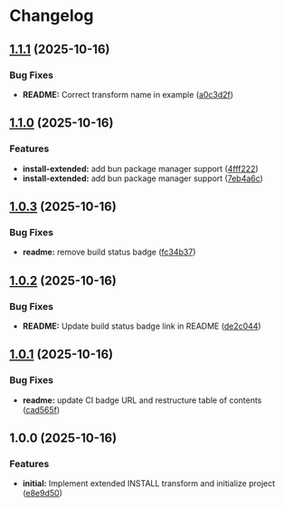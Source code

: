 # Changelog

## [1.1.1](https://github.com/ioncakephper/markdown-magic-install-extended/compare/v1.1.0...v1.1.1) (2025-10-16)

### Bug Fixes

- **README:** Correct transform name in example ([a0c3d2f](https://github.com/ioncakephper/markdown-magic-install-extended/commit/a0c3d2f4e139af49fb33a9b52dc903183e786331))

## [1.1.0](https://github.com/ioncakephper/markdown-magic-install-extended/compare/v1.0.3...v1.1.0) (2025-10-16)

### Features

- **install-extended:** add bun package manager support ([4fff222](https://github.com/ioncakephper/markdown-magic-install-extended/commit/4fff222a800e2f733e3ce39af36ec31c56f4a4ce))
- **install-extended:** add bun package manager support ([7eb4a6c](https://github.com/ioncakephper/markdown-magic-install-extended/commit/7eb4a6c1f82ba45926f65962770d5ab7416d8d0c))

## [1.0.3](https://github.com/ioncakephper/markdown-magic-install-extended/compare/v1.0.2...v1.0.3) (2025-10-16)

### Bug Fixes

- **readme:** remove build status badge ([fc34b37](https://github.com/ioncakephper/markdown-magic-install-extended/commit/fc34b37aad1f021e997ae1286b9d500dd797e6ee))

## [1.0.2](https://github.com/ioncakephper/markdown-magic-install-extended/compare/v1.0.1...v1.0.2) (2025-10-16)

### Bug Fixes

- **README:** Update build status badge link in README ([de2c044](https://github.com/ioncakephper/markdown-magic-install-extended/commit/de2c0444e700d5085011a782da422b97f8fa598f))

## [1.0.1](https://github.com/ioncakephper/markdown-magic-install-extended/compare/v1.0.0...v1.0.1) (2025-10-16)

### Bug Fixes

- **readme:** update CI badge URL and restructure table of contents ([cad565f](https://github.com/ioncakephper/markdown-magic-install-extended/commit/cad565fdab7b650a5ef22fc41b9f33cd5a2fd845))

## 1.0.0 (2025-10-16)

### Features

- **initial:** Implement extended INSTALL transform and initialize project ([e8e9d50](https://github.com/ioncakephper/markdown-magic-install-extended/commit/e8e9d5036ba4253ec234b4791950b270e988f12e))
